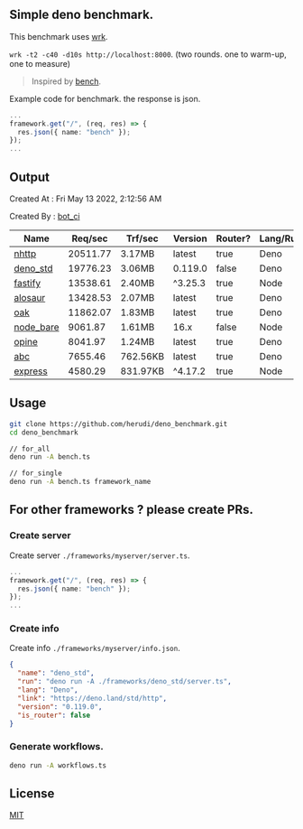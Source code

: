 ## Simple deno benchmark.
This benchmark uses [wrk](https://github.com/wg/wrk).

`wrk -t2 -c40 -d10s http://localhost:8000`. (two rounds. one to warm-up, one to measure)

> Inspired by [bench](https://github.com/denosaurs/bench).

Example code for benchmark. the response is json.
```ts
...
framework.get("/", (req, res) => {
  res.json({ name: "bench" });
});
...
```

## Output
Created At : Fri May 13 2022, 2:12:56 AM

Created By : [bot_ci](https://github.com/herudi/deno_benchmarks/commits?author=github-actions%5Bbot%5D)

|Name|Req/sec|Trf/sec|Version|Router?|Lang/Runtime|
|----|----|----|----|----|----|
|[nhttp](https://github.com/nhttp/nhttp)|20511.77|3.17MB|latest|true|Deno|
|[deno_std](https://deno.land/std/http)|19776.23|3.06MB|0.119.0|false|Deno|
|[fastify](https://github.com/fastify/fastify)|13538.61|2.40MB|^3.25.3|true|Node|
|[alosaur](https://github.com/alosaur/alosaur)|13428.53|2.07MB|latest|true|Deno|
|[oak](https://github.com/oakserver/oak)|11862.07|1.83MB|latest|true|Deno|
|[node_bare](https://nodejs.org)|9061.87|1.61MB|16.x|false|Node|
|[opine](https://github.com/cmorten/opine)|8041.97|1.24MB|latest|true|Deno|
|[abc](https://deno.land/x/abc)|7655.46|762.56KB|latest|true|Deno|
|[express](https://github.com/expressjs/express)|4580.29|831.97KB|^4.17.2|true|Node|


## Usage
```bash
git clone https://github.com/herudi/deno_benchmark.git
cd deno_benchmark

// for_all
deno run -A bench.ts

// for_single
deno run -A bench.ts framework_name
```
## For other frameworks ? please create PRs.
### Create server
Create server `./frameworks/myserver/server.ts`.
```ts
...
framework.get("/", (req, res) => {
  res.json({ name: "bench" });
});
...
```
### Create info
Create info `./frameworks/myserver/info.json`.
```json
{
  "name": "deno_std",
  "run": "deno run -A ./frameworks/deno_std/server.ts",
  "lang": "Deno",
  "link": "https://deno.land/std/http",
  "version": "0.119.0",
  "is_router": false
}
```
### Generate workflows.
```bash
deno run -A workflows.ts
```
## License

[MIT](LICENSE)

